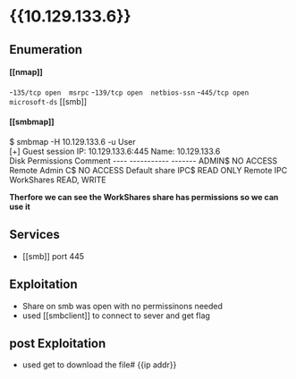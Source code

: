 # {{10.129.133.6}}
## Enumeration
#### [[nmap]]
-`135/tcp open  msrpc`
-`139/tcp open  netbios-ssn`
-`445/tcp open  microsoft-ds` [[smb]]

#### [[smbmap]]
$ smbmap -H 10.129.133.6 -u User     
[+] Guest session       IP: 10.129.133.6:445    Name: 10.129.133.6                                      
        Disk                                                    Permissions     Comment
        ----                                                    -----------     -------
        ADMIN$                                                  NO ACCESS       Remote Admin
        C$                                                      NO ACCESS       Default share
        IPC$                                                    READ ONLY       Remote IPC
        WorkShares                                              READ, WRITE                     

**Therfore we can see the WorkShares share has permissions so we can use it**
## Services
- [[smb]] port 445
## Exploitation
- Share on smb was open with no permissinons needed
- used [[smbclient]] to connect to sever and get flag
## post Exploitation
- used get to download the file# {{ip addr}}

